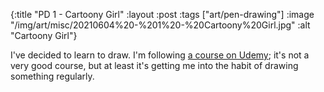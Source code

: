 {:title "PD 1 - Cartoony Girl"
 :layout :post
 :tags ["art/pen-drawing"]
 :image "/img/art/misc/20210604%20-%201%20-%20Cartoony%20Girl.jpg"
 :alt "Cartoony Girl"}

I've decided to learn to draw. I'm following [a course on Udemy][5HBWPDCC];
it's not a very good course, but at least it's getting me into the habit of
drawing something regularly.

[5HBWPDCC]: https://www.udemy.com/course/5-hour-black-and-white-pen-drawing-cartoon-characters/
